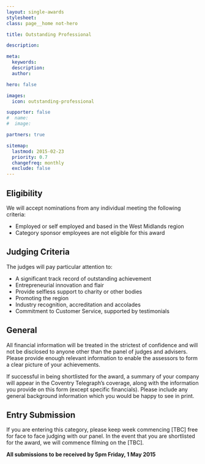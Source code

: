 ```yaml
---
layout: single-awards
stylesheet:
class: page__home not-hero

title: Outstanding Professional

description:

meta:
  keywords:
  description:
  author:

hero: false

images:
  icon: outstanding-professional

supporter: false
#  name:
#  image:

partners: true

sitemap:
  lastmod: 2015-02-23
  priority: 0.7
  changefreq: monthly
  exclude: false
---
```


## Eligibility

We will accept nominations from any individual meeting the following criteria:

- Employed or self employed and based in the West Midlands region
- Category sponsor employees are not eligible for this award

## Judging Criteria

The judges will pay particular attention to:

- A significant track record of outstanding achievement
- Entrepreneurial innovation and flair
- Provide selfless support to charity or other bodies
- Promoting the region
- Industry recognition, accreditation and accolades
- Commitment to Customer Service, supported by testimonials

## General

All financial information will be treated in the strictest of confidence and will not be disclosed to anyone other than the panel of judges and advisers.  Please provide enough relevant information to enable the assessors to form a clear picture of your achievements.

If successful in being shortlisted for the award, a summary of your company will appear in the Coventry Telegraph&rsquo;s coverage, along with the information you provide on this form (except specific financials). Please include any general background information which you would be happy to see in print.

## Entry Submission

If you are entering this category, please keep week commencing [TBC] free for face to face judging with our panel. In the event that you are shortlisted for the award, we will commence filming on the [TBC].

**All submissions to be received by 5pm&nbsp;Friday, 1&nbsp;May&nbsp;2015**
